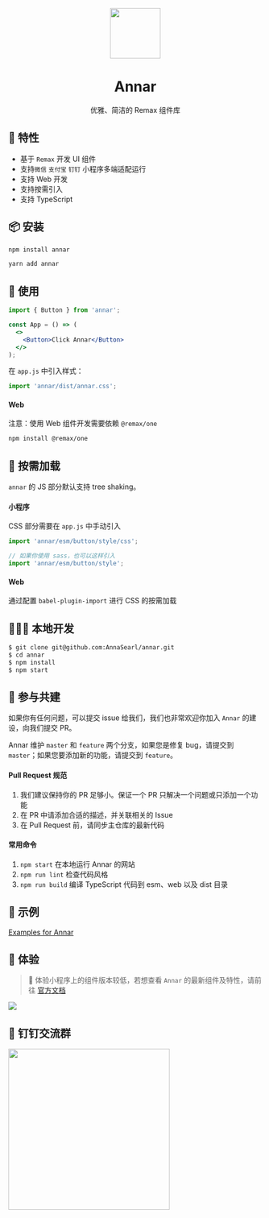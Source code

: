 <p align="center">
  <img width="100" src="https://smebimage.fuliaoyi.com/Fger7VZclDUaXDJuqg42MlsUqV-w">
</p>

<h1 align="center">Annar</h1>

<div align="center">优雅、简洁的 Remax 组件库</div>

## 💫 特性

- 基于 `Remax` 开发 UI 组件
- 支持`微信` `支付宝` `钉钉` 小程序多端适配运行
- 支持 Web 开发
- 支持按需引入
- 支持 TypeScript

## 📦 安装

```bash
npm install annar
```

```bash
yarn add annar
```

## 🎀 使用

```jsx
import { Button } from 'annar';

const App = () => (
  <>
    <Button>Click Annar</Button>
  </>
);
```

在 `app.js` 中引入样式：

```jsx
import 'annar/dist/annar.css';
```

#### Web

注意：使用 Web 组件开发需要依赖 `@remax/one`

```bash
npm install @remax/one
```

## 🥡 按需加载

`annar` 的 JS 部分默认支持 tree shaking。

#### 小程序

CSS 部分需要在 `app.js` 中手动引入

```jsx
import 'annar/esm/button/style/css';

// 如果你使用 sass，也可以这样引入
import 'annar/esm/button/style';
```

#### Web

通过配置 `babel-plugin-import` 进行 CSS 的按需加载

## 🧑🏻‍💻 本地开发

```bash
$ git clone git@github.com:AnnaSearl/annar.git
$ cd annar
$ npm install
$ npm start
```

## 🤝 参与共建

如果你有任何问题，可以提交 issue 给我们，我们也非常欢迎你加入 `Annar` 的建设，向我们提交 PR。

Annar 维护 `master` 和 `feature` 两个分支，如果您是修复 bug，请提交到 `master`；如果您要添加新的功能，请提交到 `feature`。

#### Pull Request 规范

1. 我们建议保持你的 PR 足够小。保证一个 PR 只解决一个问题或只添加一个功能
2. 在 PR 中请添加合适的描述，并关联相关的 Issue
3. 在 Pull Request 前，请同步主仓库的最新代码

#### 常用命令

1. `npm start` 在本地运行 Annar 的网站
2. `npm run lint` 检查代码风格
3. `npm run build` 编译 TypeScript 代码到 esm、web 以及 dist 目录

## 🌰 示例

[Examples for Annar](https://github.com/AnnaSearl/examples-anna-remax-ui)

## 🍭 体验

> :vertical_traffic_light: 体验小程序上的组件版本较低，若想查看 `Annar` 的最新组件及特性，请前往 [官方文档](https://annasearl.github.io/annar/)

<img src="https://smebimage.fuliaoyi.com/FrWM_L5llswAfkEfefnXKEFJwutl">

## 🍻 钉钉交流群

<img width="320" src="https://smebimage.fuliaoyi.com/FlE5Sr6AX5iVyynjozrVkEeBzVMR">
